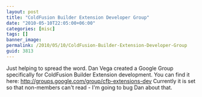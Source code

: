 ```yaml
---
layout: post
title: "ColdFusion Builder Extension Developer Group"
date: "2010-05-10T22:05:00+06:00"
categories: [misc]
tags: []
banner_image: 
permalink: /2010/05/10/ColdFusion-Builder-Extension-Developer-Group
guid: 3813
---
```


Just helping to spread the word. Dan Vega created a Google Group specifically for ColdFusion Builder Extension development. You can find it here: <a href="http://groups.google.com/group/cfb-extensions-dev">http://groups.google.com/group/cfb-extensions-dev</a> Currently it is set so that non-members can't read - I'm going to bug Dan about that.
